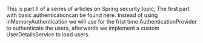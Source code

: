 This is part II of a series of articles on Spring security topic, The first part with basic authenticationcan be found here. Instead of using inMemoryAuthentication we will use for the frist time AuthenticationProvider to authenticate the users, afterwards we implement a custom UserDetailsService to load users.
